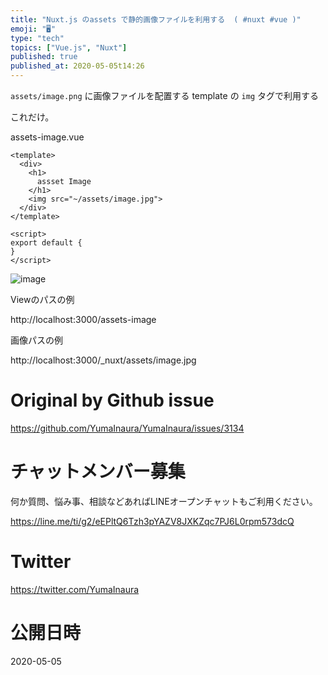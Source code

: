 ```yaml
---
title: "Nuxt.js のassets で静的画像ファイルを利用する  ( #nuxt #vue )"
emoji: "🖥"
type: "tech"
topics: ["Vue.js", "Nuxt"]
published: true
published_at: 2020-05-05t14:26
---
```


`assets/image.png` に画像ファイルを配置する
template の `img` タグで利用する

これだけ。

assets-image.vue

```vue
<template>
  <div>
    <h1>
      assset Image
    </h1>
    <img src="~/assets/image.jpg">
  </div>
</template>

<script>
export default {
}
</script>

```


![image](https://user-images.githubusercontent.com/13635059/80935856-81b20980-8e09-11ea-892b-0acc929c6982.png)


Viewのパスの例

http://localhost:3000/assets-image


画像パスの例

http://localhost:3000/_nuxt/assets/image.jpg

# Original by Github issue

https://github.com/YumaInaura/YumaInaura/issues/3134











<!-- Update From Qiita API -->

# チャットメンバー募集


何か質問、悩み事、相談などあればLINEオープンチャットもご利用ください。

https://line.me/ti/g2/eEPltQ6Tzh3pYAZV8JXKZqc7PJ6L0rpm573dcQ





# Twitter


https://twitter.com/YumaInaura


<!-- Update From Qiita API -->



# 公開日時

2020-05-05
